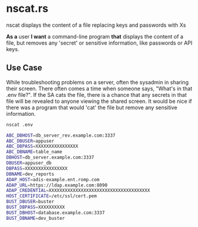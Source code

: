 # nscat.rs

nscat displays the content of a file replacing keys and passwords with Xs

**As a** user **I want** a command-line program **that** displays the content of a file, but removes any 'secret' or sensitive information, like passwords or API keys.

## Use Case

While troubleshooting problems on a server, often the sysadmin in sharing their screen. There often comes a time when someone says, "What's in that .env file?". If the SA cats the file, there is a chance that any secrets in that file will be revealed to anyone viewing the shared screen. It would be nice if there was a program that would 'cat' the file but remove any sensitive information. 

```bash
nscat .env

ABC_DBHOST=db_server_rev.example.com:3337
ABC_DBUSER=appuser
ABC_DBPASS=XXXXXXXXXXXXXXXX
ABC_DBNAME=table_name
DBHOST=db_server.example.com:3337
DBUSER=appuser_db
DBPASS=XXXXXXXXXXXXXXXX
DBNAME=dev_reports
ADAP_HOST=adis-example.ent.romp.com
ADAP_URL=https://ldap.example.com:8090
ADAP_CREDENTIAL=XXXXXXXXXXXXXXXXXXXXXXXXXXXXXXXXXXXXXX
HOST_CERTIFICATE=/etc/ssl/cert.pem
BUST_DBUSER=buster
BUST_DBPASS=XXXXXXXXXX
BUST_DBHOST=database.example.com:3337
BUST_DBNAME=dev_buster
```

